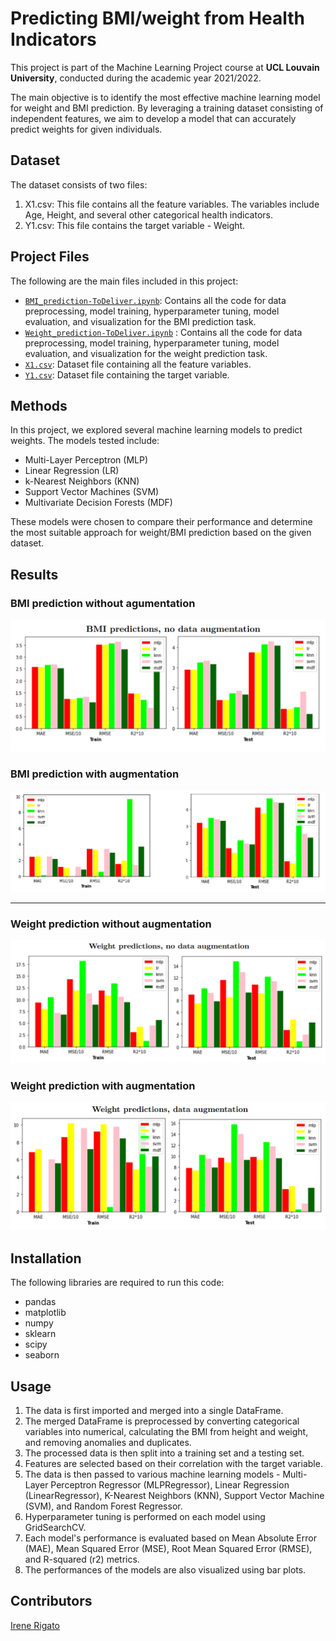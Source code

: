 # Predicting BMI/weight from Health Indicators

This project is part of the Machine Learning Project course at **UCL Louvain University**, conducted during the academic year 2021/2022.

The main objective is to identify the most effective machine learning model for weight and BMI prediction. By leveraging a training dataset consisting of independent features, we aim to develop a model that can accurately predict weights for given individuals.
## Dataset

The dataset consists of two files:

1. X1.csv: This file contains all the feature variables. The variables include Age, Height, and several other categorical health indicators.
2. Y1.csv: This file contains the target variable - Weight.

## Project Files

The following are the main files included in this project:

- [`BMI_prediction-ToDeliver.ipynb`](https://github.com/bioshot-dotcom/BMI_weight_prediction/blob/main/BMI_prediction-ToDeliver.ipynb): Contains all the code for data preprocessing, model training, hyperparameter tuning, model evaluation, and visualization for the BMI prediction task.
- [`Weight_prediction-ToDeliver.ipynb`](https://github.com/bioshot-dotcom/BMI_weight_prediction/blob/main/Weight_prediction-ToDeliver.ipynb) : Contains all the code for data preprocessing, model training, hyperparameter tuning, model evaluation, and visualization for the weight prediction task.
- [`X1.csv`](https://github.com/bioshot-dotcom/BMI_weight_prediction/blob/main/X1.csv): Dataset file containing all the feature variables.
- [`Y1.csv`](https://github.com/bioshot-dotcom/BMI_weight_prediction/blob/main/Y1.csv): Dataset file containing the target variable.

## Methods

In this project, we explored several machine learning models to predict weights. The models tested include:

* Multi-Layer Perceptron (MLP)
* Linear Regression (LR)
* k-Nearest Neighbors (KNN)
* Support Vector Machines (SVM)
* Multivariate Decision Forests (MDF)

These models were chosen to compare their performance and determine the most suitable approach for weight/BMI prediction based on the given dataset.

## Results 

### BMI prediction without agumentation
![Alt Text](images/BMI_no_augmentation.png)

### BMI prediction with augmentation
![Alt Text](images/BMI_augmented.png)

------------------------------------------

### Weight prediction without augmentation

![Alt Text](images/weight_no_augmentation.png)


### Weight prediction with augmentation

![Alt Text](images/weight_augmented.png)


## Installation

The following libraries are required to run this code:

- pandas
- matplotlib
- numpy
- sklearn
- scipy
- seaborn

## Usage

1. The data is first imported and merged into a single DataFrame. 
2. The merged DataFrame is preprocessed by converting categorical variables into numerical, calculating the BMI from height and weight, and removing anomalies and duplicates.
3. The processed data is then split into a training set and a testing set.
4. Features are selected based on their correlation with the target variable.
5. The data is then passed to various machine learning models - Multi-Layer Perceptron Regressor (MLPRegressor), Linear Regression (LinearRegressor), K-Nearest Neighbors (KNN), Support Vector Machine (SVM), and Random Forest Regressor.
6. Hyperparameter tuning is performed on each model using GridSearchCV.
7. Each model's performance is evaluated based on Mean Absolute Error (MAE), Mean Squared Error (MSE), Root Mean Squared Error (RMSE), and R-squared (r2) metrics.
8. The performances of the models are also visualized using bar plots.


## Contributors

[Irene Rigato](https://github.com/bioshot-dotcom)










